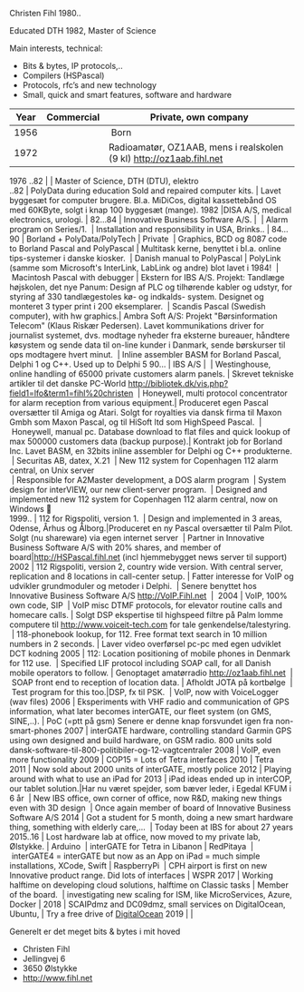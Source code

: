 Christen Fihl 1980..

Educated DTH 1982, Master of Science

Main interests, technical: 
* Bits & bytes, IP protocols,..
* Compilers (HSPascal)
* Protocols, rfc’s and new technology
* Small, quick and smart features, software and hardware

Year | Commercial | Private, own company
----- | --------------- | ---------------
1956 | | Born
1972 | | Radioamatør, OZ1AAB, mens i realskolen (9 kl) http://oz1aab.fihl.net 
1976
..82 | | Master of Science, DTH (DTU), elektro	
..82 |	PolyData during education Sold and repaired computer kits. | Lavet byggesæt for computer brugere. Bl.a. MiDiCos, digital kassettebånd OS med 60KByte, solgt i knap 100 byggesæt (mange).
1982	|DISA A/S, medical electronics, urologi.	|
82…84	| Innovative Business Software A/S. | 
 | Alarm program on Series/1. 
 | Installation and responsibility in USA, Brinks..	| 
84…90 | Borland + PolyData/PolyTech | Private
 | Graphics, BCD og 8087 code to  Borland Pascal and PolyPascal | Multitask kerne, benyttet i bl.a. online tips-systemer i danske kiosker.
 | Danish manual to PolyPascal | PolyLink (samme som Microsoft's InterLink, LabLink og andre) blot lavet i 1984!
 | Macintosh Pascal with debugger | Ekstern for IBS A/S. Projekt: Tandlæge højskolen, det nye Panum: Design af PLC og tilhørende kabler og udstyr, for styring af 330 tandlægestoles kø- og indkalds- system. Designet og monteret 3 typer print i 200 eksemplarer.
 | Scandis Pascal (Swedish computer), with hw graphics.| Ambra Soft A/S: Projekt "Børsinformation Telecom" (Klaus Riskær Pedersen). Lavet kommunikations driver for journalist systemet, dvs. modtage nyheder fra eksterne bureauer, håndtere køsystem og sende data til on-line kunder i Danmark, sende børskurser til ops modtagere hvert minut. 
 | Inline assembler BASM for Borland Pascal, Delphi 1 og C++. Used up to Delphi 5
90…	| IBS A/S | 
 | Westinghouse, online handling of 65000 private customers alarm panels.	| Skrevet tekniske artikler til det danske PC-World http://bibliotek.dk/vis.php?field1=lfo&term1=fihl%20christen
 | Honeywell, multi protocol concentrator for alarm reception from various equipment.| Produceret egen Pascal oversætter til Amiga og Atari. Solgt for royalties via dansk firma til Maxon Gmbh som Maxon Pascal, og til HiSoft ltd som HighSpeed Pascal.
 | Honeywell, manual pc. Database download to flat files and quick lookup of max 500000 customers data (backup purpose).| Kontrakt job for Borland Inc. Lavet BASM, en 32bits inline assembler for Delphi og C++ produkterne.
 | Securitas AB, datex, X.21
 | New 112 system for Copenhagen 112 alarm central, on Unix server	
 | Responsible for A2Master development, a DOS alarm program
 | System design for interVIEW, our new client-server program.
 | Designed and implemented new 112 system for Copenhagen 112 alarm central, now on Windows		
1999.. | 112 for Rigspoliti, version 1.
 | Design and implemented in 3 areas, Odense, Århus og Ålborg.|Produceret en ny Pascal oversætter til Palm Pilot.  Solgt (nu shareware) via egen internet server
 | Partner in Innovative Business Software A/S with 20% shares, and member of board|http://HSPascal.fihl.net (incl hjemmebygget news server til support)
2002 | 112 Rigspoliti, version 2, country wide version. With central server, replication and 8 locations in call-center setup. | Fatter interesse for VoIP og udvikler grundmoduler og metoder i Delphi.
 | Senere benyttet hos Innovative Business Software A/S http://VoIP.Fihl.net  | 
2004 | VoIP, 100% own code, SIP
 | VoIP misc DTMF protocols, for elevator routine calls and homecare calls. | Solgt DSP ekspertise til highspeed filtre på Palm lomme computere til http://www.voiceit-tech.com for tale genkendelse/talestyring. 
 | 118-phonebook lookup, for 112. Free format text search in 10 million numbers in 2 seconds. | Laver video overførsel pc-pc med egen udviklet DCT kodning
2005 | 112: Location positioning of mobile phones in Denmark for 112 use. 
 | Specified LIF protocol including SOAP call, for all Danish mobile operators to follow. | Genoptaget amatørradio http://oz1aab.fihl.net
 | SOAP front end to reception of location data. | Afholdt JOTA på kortbølge
 | Test program for this too.|DSP, fx til PSK.
 | VoIP, now with VoiceLogger (wav files)
2006 | Eksperiments with VHF radio and communication of GPS information, what later becomes interGATE, our fleet system (on GMS, SINE,..). | PoC (=ptt på gsm) Senere er denne knap forsvundet igen fra non-smart-phones
2007 | interGATE hardware, controlling standard Garmin GPS using own designed and build hardware, on GSM radio. 800 units sold dansk-software-til-800-politibiler-og-12-vagtcentraler
2008 | VoIP, even more functionality
2009 | COP15 = Lots of Tetra interfaces	
2010 | Tetra	
2011 | Now sold about 2000 units of interGATE, mostly police
2012 | Playing around with what to use an iPad for
2013 | iPad ideas ended up in interCOP, our tablet solution.|Har nu været spejder, som bæver leder, i Egedal KFUM i 6 år 
 | New IBS office, own corner of office, now R&D, making new things even with 3D design
 | Once again member of board of Innovative Business Software A/S
2014 | Got a student for 5 month, doing a new smart hardware thing, something with elderly care,...
 | Today been at IBS for about 27 years
2015..16 | Lost hardware lab at office, now moved to my private lab, Ølstykke. | Arduino
 | interGATE for Tetra in Libanon | RedPitaya
 | interGATE4 = interGATE but now as an App on iPad = much simple installations, XCode, Swift | RaspberryPi
 | CPH airport is first on new Innovative product range. Did lots of interfaces | WSPR
2017 | Working halftime on developing cloud solutions, halftime on Classic tasks | Member of the board. 
 | investigating new scaling for ISM, like MicroServices, Azure, Docker | 
2018 | SCAIPdmz and DC09dmz, small services on DigitalOcean, Ubuntu, | Try a free drive of [DigitalOcean](https://m.do.co/c/a01c93af1655)
2019 | |

Generelt er det meget bits & bytes i mit hoved

*  Christen Fihl
*  Jellingvej 6
*  3650 Ølstykke
*  http://www.fihl.net
